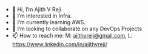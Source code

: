 - 👋 Hi, I’m Ajith V Reji
- 👀 I’m interested in Infra.
- 🌱 I’m currently learning AWS.
- 💞️ I’m looking to collaborate on any DevOps Projects
- 📫 How to reach me: M: ajithvreji@gmail.com, L: https://www.linkedin.com/in/ajithvreji/

<!---
ajitrchv/ajitrchv is a ✨ special ✨ repository because its `README.md` (this file) appears on your GitHub profile.
You can click the Preview link to take a look at your changes.
--->
